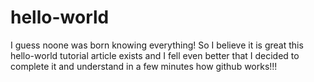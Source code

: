 # hello-world
I guess noone was born knowing everything!
So I believe it is great this hello-world tutorial article exists
and I fell even better that I decided to complete it and understand in a few minutes how github works!!!
